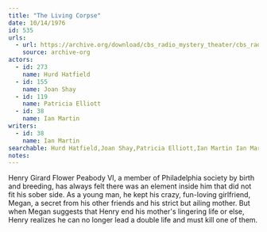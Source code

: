 ```yaml
---
title: "The Living Corpse"
date: 10/14/1976
id: 535
urls: 
  - url: https://archive.org/download/cbs_radio_mystery_theater/cbs_radio_mystery_theater-0501-0550.zip/cbs_radio_mystery_theater-0501-0550%2Fcbsrmt_0535_the_living_corpse.mp3
    source: archive-org
actors:  
  - id: 273
    name: Hurd Hatfield  
  - id: 155
    name: Joan Shay  
  - id: 119
    name: Patricia Elliott  
  - id: 38
    name: Ian Martin
writers:  
  - id: 38
    name: Ian Martin
searchable: Hurd Hatfield,Joan Shay,Patricia Elliott,Ian Martin Ian Martin
notes:  
---
```

Henry Girard Flower Peabody VI, a member of Philadelphia society by birth and breeding, has always felt there was an element inside him that did not fit his sober side. As a young man, he kept his crazy, fun-loving girlfriend, Megan, a secret from his other friends and his strict but ailing mother. But when Megan suggests that Henry end his mother's lingering life or else, Henry realizes he can no longer lead a double life and must kill one of them.